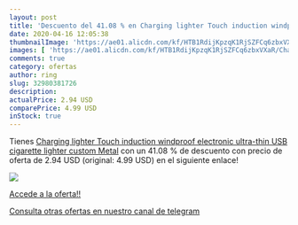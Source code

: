 ```yaml
---
layout: post
title: 'Descuento del 41.08 % en Charging lighter Touch induction windpro'
date: 2020-04-16 12:05:38
thumbnailImage: 'https://ae01.alicdn.com/kf/HTB1RdijKpzqK1RjSZFCq6zbxVXaR/Charging-lighter-Touch-induction-windproof-electronic-ultra-thin-USB-cigarette-lighter-custom-Metal.jpg_350x350._SL200_.jpg'
images: [ 'https://ae01.alicdn.com/kf/HTB1RdijKpzqK1RjSZFCq6zbxVXaR/Charging-lighter-Touch-induction-windproof-electronic-ultra-thin-USB-cigarette-lighter-custom-Metal.jpg_350x350._SL200_.jpg' ]
comments: true
category: ofertas
author: ring
slug: 32980381726
description:
actualPrice: 2.94 USD
comparePrice: 4.99 USD
inStock: true
---
```


Tienes [Charging lighter Touch induction windproof electronic ultra-thin USB cigarette lighter custom Metal](https://www.amazon.com/dp/32980381726/?tag=redken08-20) con un 41.08 % de descuento con precio de oferta de 2.94 USD (original: 4.99 USD) en el siguiente enlace!

[![](https://ae01.alicdn.com/kf/HTB1RdijKpzqK1RjSZFCq6zbxVXaR/Charging-lighter-Touch-induction-windproof-electronic-ultra-thin-USB-cigarette-lighter-custom-Metal.jpg_350x350._SL200_.jpg)](https://www.amazon.com/dp/32980381726/?tag=redken08-20)

[Accede a la oferta!!](https://www.amazon.com/dp/32980381726/?tag=redken08-20)

[Consulta otras ofertas en nuestro canal de telegram](https://t.me/s/ofertas25)
